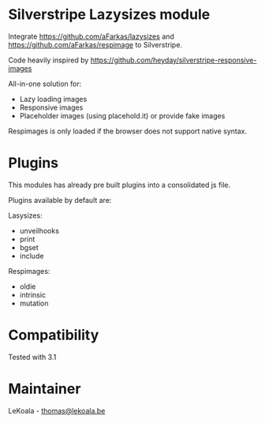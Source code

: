 Silverstripe Lazysizes module
==================
Integrate https://github.com/aFarkas/lazysizes and https://github.com/aFarkas/respimage
to Silverstripe.

Code heavily inspired by https://github.com/heyday/silverstripe-responsive-images

All-in-one solution for:
- Lazy loading images
- Responsive images
- Placeholder images (using placehold.it) or provide fake images

Respimages is only loaded if the browser does not support native syntax.

Plugins
==================
This modules has already pre built plugins into a consolidated js file.

Plugins available by default are:

Lasysizes:
- unveilhooks
- print
- bgset
- include

Respimages:
- oldie
- intrinsic
- mutation

Compatibility
==================
Tested with 3.1

Maintainer
==================
LeKoala - thomas@lekoala.be